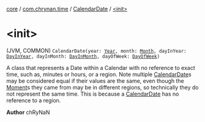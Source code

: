 [core](../../index.md) / [com.chrynan.time](../index.md) / [CalendarDate](index.md) / [&lt;init&gt;](./-init-.md)

# &lt;init&gt;

(JVM, COMMON) `CalendarDate(year: `[`Year`](../-year/index.md)`, month: `[`Month`](../-month/index.md)`, dayInYear: `[`DayInYear`](../-day-in-year/index.md)`, dayInMonth: `[`DayInMonth`](../-day-in-month/index.md)`, dayOfWeek: `[`DayOfWeek`](../-day-of-week/index.md)`)`

A class that represents a Date within a Calendar with no reference to exact time, such as, minutes or hours, or a
region. Note multiple [CalendarDate](index.md)s may be considered equal if their values are the same, even though the
[Moment](../-moment/index.md)s they came from may be in different regions, so technically they do not represent the same time. This is
because a [CalendarDate](index.md) has no reference to a region.

**Author**
chRyNaN

